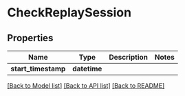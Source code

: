 # CheckReplaySession

## Properties
Name | Type | Description | Notes
------------ | ------------- | ------------- | -------------
**start_timestamp** | **datetime** |  | 

[[Back to Model list]](../README.md#documentation-for-models) [[Back to API list]](../README.md#documentation-for-api-endpoints) [[Back to README]](../README.md)

